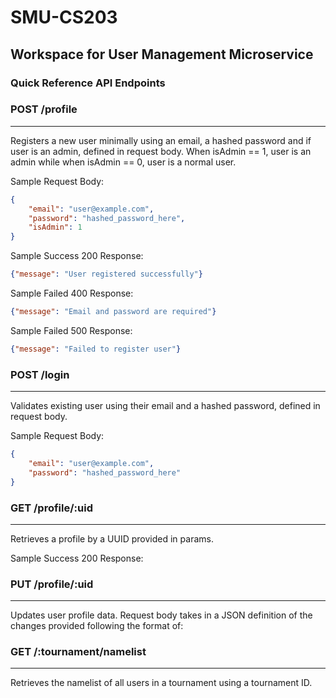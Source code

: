# SMU-CS203

## Workspace for User Management Microservice

### Quick Reference API Endpoints

### POST /profile

---
Registers a new user minimally using an email, a hashed password and if user is an admin, defined in request body. When isAdmin == 1, user is an admin while when isAdmin == 0, user is a normal user.

Sample Request Body:

```json
{
    "email": "user@example.com",
    "password": "hashed_password_here",
    "isAdmin": 1
}
```

Sample Success 200 Response:

```json
{"message": "User registered successfully"}
```

Sample Failed 400 Response:

```json
{"message": "Email and password are required"}
```

Sample Failed 500 Response:

```json
{"message": "Failed to register user"}
```

### POST /login

---
Validates existing user using their email and a hashed password, defined in request body.

Sample Request Body:

```json
{
    "email": "user@example.com",
    "password": "hashed_password_here"
}
```

### GET /profile/:uid

---
Retrieves a profile by a UUID provided in params.

Sample Success 200 Response:

### PUT /profile/:uid

---
Updates user profile data. Request body takes in a JSON definition of the changes provided following the format of:

### GET /:tournament/namelist

---
Retrieves the namelist of all users in a tournament using a tournament ID.
